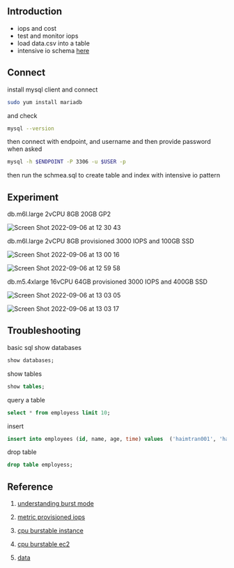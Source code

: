 ## Introduction
- iops and cost 
- test and monitor iops 
- load data.csv into a table
- intensive io schema [here](https://github.com/aws-samples/specialty-practice-code-samples/blob/master/choose-between-gp2-and-io1/mysql-create-table.sql)

## Connect 
install mysql client and connect 
```bash 
sudo yum install mariadb
```
and check 
```bash 
mysql --version
```
then connect with endpoint, and username and then provide password when asked 
```bash 
mysql -h $ENDPOINT -P 3306 -u $USER -p
```
then run the schmea.sql to create table and index with intensive io pattern 

## Experiment
db.m6l.large 2vCPU 8GB 20GB GP2 

![Screen Shot 2022-09-06 at 12 30 43](https://user-images.githubusercontent.com/20411077/188558643-98258fd0-c685-4945-b415-4caa9bfa7827.png)


db.m6l.large 2vCPU 8GB provisioned 3000 IOPS and 100GB SSD 

![Screen Shot 2022-09-06 at 13 00 16](https://user-images.githubusercontent.com/20411077/188558305-1d9cbc7a-8816-47bb-a6d3-583a8a08d35b.png)

![Screen Shot 2022-09-06 at 12 59 58](https://user-images.githubusercontent.com/20411077/188558313-be48b64d-c885-493c-b48a-5b58bdcf6712.png)

db.m5.4xlarge 16vCPU 64GB provisioned 3000 IOPS and 400GB SSD 

![Screen Shot 2022-09-06 at 13 03 05](https://user-images.githubusercontent.com/20411077/188558541-fa551243-5840-41d2-99c7-fafa3a2ec8d9.png)

![Screen Shot 2022-09-06 at 13 03 17](https://user-images.githubusercontent.com/20411077/188558550-23342ec9-a082-4219-b562-c6113caadddf.png)


## Troubleshooting 
basic sql show databases 
```sql
show databases; 
```

show tables 
```sql 
show tables; 
```

query a table 
```sql 
select * from employess limit 10; 
```

insert 
```sql 
insert into employees (id, name, age, time) values  ('haimtran001', 'haimtran', 30, '2022-49-09/06/22-03-49-38');
```

drop table 
```sql
drop table employess; 
```


## Reference 
1. [understanding burst mode](https://aws.amazon.com/blogs/database/understanding-burst-vs-baseline-performance-with-amazon-rds-and-gp2/)

2. [metric provisioned iops](https://aws.amazon.com/blogs/database/how-to-use-cloudwatch-metrics-to-decide-between-general-purpose-or-provisioned-iops-for-your-rds-database/)

3. [cpu burstable instance](https://docs.aws.amazon.com/AmazonRDS/latest/UserGuide/Concepts.DBInstanceClass.html)

4. [cpu burstable ec2](https://docs.aws.amazon.com/AWSEC2/latest/UserGuide/burstable-performance-instances.html)

5. [data](https://aws-blogs-artifacts-public.s3.amazonaws.com/artifacts/DBBLOG-1922/sample-dataset.zip)


